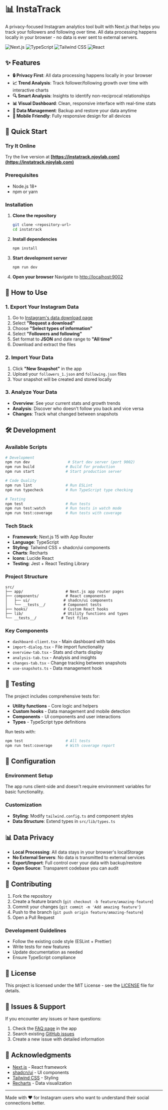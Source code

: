 # 📊 InstaTrack

A privacy-focused Instagram analytics tool built with Next.js that helps you track your followers and following over time. All data processing happens locally in your browser - no data is ever sent to external servers.

![Next.js](https://img.shields.io/badge/Next.js-15.3.3-black?logo=next.js)
![TypeScript](https://img.shields.io/badge/TypeScript-5.0-blue?logo=typescript)
![Tailwind CSS](https://img.shields.io/badge/Tailwind_CSS-3.4-blue?logo=tailwindcss)
![React](https://img.shields.io/badge/React-18.3-blue?logo=react)

## ✨ Features

- **🔒 Privacy First**: All data processing happens locally in your browser
- **📈 Trend Analysis**: Track follower/following growth over time with interactive charts
- **🔍 Smart Analysis**: Insights to identify non-reciprocal relationships
- **📊 Visual Dashboard**: Clean, responsive interface with real-time stats
- **💾 Data Management**: Backup and restore your data anytime
- **📱 Mobile Friendly**: Fully responsive design for all devices

## 🚀 Quick Start

### Try It Online

Try the live version at **[https://instatrack.njoylab.com](https://instatrack.njoylab.com)**

### Prerequisites

- Node.js 18+
- npm or yarn

### Installation

1. **Clone the repository**
   ```bash
   git clone <repository-url>
   cd instatrack
   ```

2. **Install dependencies**
   ```bash
   npm install
   ```

3. **Start development server**
   ```bash
   npm run dev
   ```

4. **Open your browser**
   Navigate to [http://localhost:9002](http://localhost:9002)

## 📖 How to Use

### 1. Export Your Instagram Data

1. Go to [Instagram's data download page](https://accountscenter.instagram.com/info_and_permissions/dyi/)
2. Select **"Request a download"**
3. Choose **"Select types of information"**
4. Select **"Followers and following"**
5. Set format to **JSON** and date range to **"All time"**
6. Download and extract the files

### 2. Import Your Data

1. Click **"New Snapshot"** in the app
2. Upload your `followers_1.json` and `following.json` files
3. Your snapshot will be created and stored locally

### 3. Analyze Your Data

- **Overview**: See your current stats and growth trends
- **Analysis**: Discover who doesn't follow you back and vice versa
- **Changes**: Track what changed between snapshots

## 🛠️ Development

### Available Scripts

```bash
# Development
npm run dev                 # Start dev server (port 9002)
npm run build              # Build for production
npm run start              # Start production server

# Code Quality
npm run lint               # Run ESLint
npm run typecheck          # Run TypeScript type checking

# Testing
npm test                   # Run tests
npm run test:watch         # Run tests in watch mode
npm run test:coverage      # Run tests with coverage
```

### Tech Stack

- **Framework**: Next.js 15 with App Router
- **Language**: TypeScript
- **Styling**: Tailwind CSS + shadcn/ui components
- **Charts**: Recharts
- **Icons**: Lucide React
- **Testing**: Jest + React Testing Library

### Project Structure

```
src/
├── app/                   # Next.js app router pages
├── components/            # React components
│   ├── ui/               # shadcn/ui components
│   └── __tests__/        # Component tests
├── hooks/                # Custom React hooks
├── lib/                  # Utility functions and types
└── __tests__/           # Test files
```

### Key Components

- `dashboard-client.tsx` - Main dashboard with tabs
- `import-dialog.tsx` - File import functionality
- `overview-tab.tsx` - Stats and charts display
- `analysis-tab.tsx` - Analysis and insights
- `changes-tab.tsx` - Change tracking between snapshots
- `use-snapshots.ts` - Data management hook

## 🧪 Testing

The project includes comprehensive tests for:

- **Utility functions** - Core logic and helpers
- **Custom hooks** - Data management and mobile detection
- **Components** - UI components and user interactions
- **Types** - TypeScript type definitions

Run tests with:
```bash
npm test                   # All tests
npm run test:coverage      # With coverage report
```

## 🔧 Configuration

### Environment Setup

The app runs client-side and doesn't require environment variables for basic functionality.

### Customization

- **Styling**: Modify `tailwind.config.ts` and component styles
- **Data Structure**: Extend types in `src/lib/types.ts`

## 📊 Data Privacy

- **Local Processing**: All data stays in your browser's localStorage
- **No External Servers**: No data is transmitted to external services
- **Export/Import**: Full control over your data with backup/restore
- **Open Source**: Transparent codebase you can audit

## 🤝 Contributing

1. Fork the repository
2. Create a feature branch (`git checkout -b feature/amazing-feature`)
3. Commit your changes (`git commit -m 'Add amazing feature'`)
4. Push to the branch (`git push origin feature/amazing-feature`)
5. Open a Pull Request

### Development Guidelines

- Follow the existing code style (ESLint + Prettier)
- Write tests for new features
- Update documentation as needed
- Ensure TypeScript compliance

## 📝 License

This project is licensed under the MIT License - see the [LICENSE](LICENSE) file for details.

## 🐛 Issues & Support

If you encounter any issues or have questions:

1. Check the [FAQ page](./src/app/faq/page.tsx) in the app
2. Search existing [GitHub issues](../../issues)
3. Create a new issue with detailed information

## 🙏 Acknowledgments

- [Next.js](https://nextjs.org/) - React framework
- [shadcn/ui](https://ui.shadcn.com/) - UI components
- [Tailwind CSS](https://tailwindcss.com/) - Styling
- [Recharts](https://recharts.org/) - Data visualization

---

Made with ❤️ for Instagram users who want to understand their social connections better.
